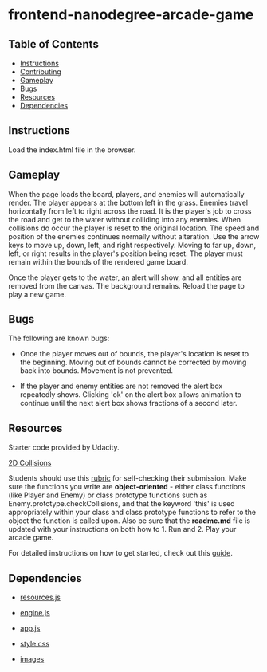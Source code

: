 frontend-nanodegree-arcade-game
===============================

## Table of Contents

* [Instructions](#instructions)
* [Contributing](#contributing)
* [Gameplay](#gameplay)
* [Bugs](#bugs)
* [Resources](#resources)
* [Dependencies](#dependencies)

## Instructions

Load the index.html file in the browser.

## Gameplay

When the page loads the board, players, and enemies will automatically render.  The player appears at the bottom left in the grass.  Enemies travel horizontally from left to right across the road.  It is the player's job to cross the road and get to the water without colliding into any enemies.  When collisions do occur the player is reset to the original location.  The speed and position of the enemies continues normally without alteration.  Use the arrow keys to move up, down, left, and right respectively.  Moving to far up, down, left, or right results in the player's position being reset.  The player must remain within the bounds of the rendered game board.

Once the player gets to the water, an alert will show, and all entities are removed from the canvas.  The background remains.  Reload the page to play a new game.

## Bugs

The following are known bugs:

* Once the player moves out of bounds, the player's location is reset to the beginning.  Moving out of bounds cannot be corrected by moving back into bounds.  Movement is not prevented.

* If the player and enemy entities are not removed the alert box repeatedly shows.  Clicking 'ok' on the alert box allows animation to continue until the next alert box shows fractions of a second later.

## Resources

Starter code provided by Udacity.

[2D Collisions](https://developer.mozilla.org/en-US/docs/Games/Techniques/2D_collision_detection "2D Collisions")

Students should use this [rubric](https://review.udacity.com/#!/projects/2696458597/rubric) for self-checking their submission. Make sure the functions you write are **object-oriented** - either class functions (like Player and Enemy) or class prototype functions such as Enemy.prototype.checkCollisions, and that the keyword 'this' is used appropriately within your class and class prototype functions to refer to the object the function is called upon. Also be sure that the **readme.md** file is updated with your instructions on both how to 1. Run and 2. Play your arcade game.

For detailed instructions on how to get started, check out this [guide](https://docs.google.com/document/d/1v01aScPjSWCCWQLIpFqvg3-vXLH2e8_SZQKC8jNO0Dc/pub?embedded=true).

## Dependencies

* [resources.js](js/resources.js "resources.js")

* [engine.js](js/engine.js "engine.js")

* [app.js](js/app.js "app.js")

* [style.css](css/style.css "style.css")

* [images](images "images")

